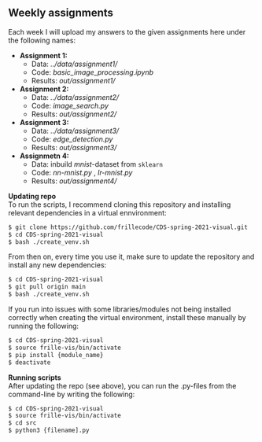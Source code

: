 ## Weekly assignments
Each week I will upload my answers to the given assignments here under the following names:
- __Assignment 1:__   
  - Data: _../data/assignment1/_ 
  - Code: _basic\_image\_processing.ipynb_  
  - Results: _out/assignment1/_  
- __Assignment 2:__  
  - Data: _../data/assignment2/_ 
  - Code: _image\_search.py_   
  - Results: _out/assignment2/_  
- __Assignment 3:__  
  - Data: _../data/assignment3/_ 
  - Code: _edge\_detection.py_
  - Results: _out/assignment3/_  
- __Assignmetn 4:__  
  - Data: inbuild _mnist_-dataset from ```sklearn```  
  - Code: _nn-mnist.py_ , _lr-mnist.py_  
  - Results: _out/assignment4/_  

__Updating repo__  
To run the scripts, I recommend cloning this repository and installing relevant dependencies in a virtual ennvironment:

```bash
$ git clone https://github.com/frillecode/CDS-spring-2021-visual.git
$ cd CDS-spring-2021-visual
$ bash ./create_venv.sh
```
From then on, every time you use it, make sure to update the repository and install any new dependencies:
```bash
$ cd CDS-spring-2021-visual
$ git pull origin main
$ bash ./create_venv.sh
```
If you run into issues with some libraries/modules not being installed correctly when creating the virtual environment, install these manually by running the following:
```bash
$ cd CDS-spring-2021-visual
$ source frille-vis/bin/activate
$ pip install {module_name}
$ deactivate
```

__Running scripts__  
After updating the repo (see above), you can run the .py-files from the command-line by writing the following:
``` bash
$ cd CDS-spring-2021-visual 
$ source frille-vis/bin/activate
$ cd src
$ python3 {filename].py
```
